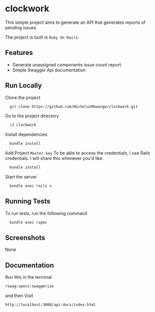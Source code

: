 # clockwork

This simple project aims to generate an API that generates reports of pending issues.

The project is built in `Ruby On Rails`.


## Features

- Generate unassigned components issue count report.
- Simple Swagger Api documentation


## Run Locally

Clone the project

```bash
  git clone https://github.com/NicholusMuwonge/clockwork.git
```

Go to the project directory

```bash
  cd clockwork
```

Install dependencies

```bash
  bundle install
```

Add Project `Master.key` To be able to access the credentials, I use Rails credentials. I will share this whenever you'd like.

```bash
  bundle install
```

Start the server

```bash
  bundle exec rails s
```

## Running Tests

To run tests, run the following command

```bash
  bundle exec rspec
```

## Screenshots

None


## Documentation

Run this in the terminal
```bash
rswag:specs:swaggerize
```

and then Visit

`http://localhost:3000/api-docs/index.html`

